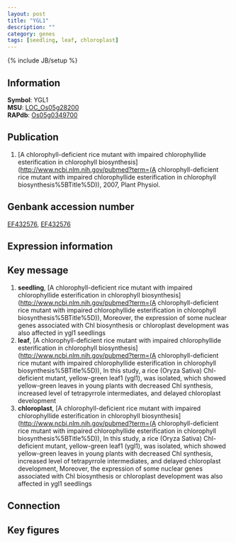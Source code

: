 ```yaml
---
layout: post
title: "YGL1"
description: ""
category: genes
tags: [seedling, leaf, chloroplast]
---
```

{% include JB/setup %}

## Information
__Symbol__: YGL1  
__MSU__: [LOC_Os05g28200](http://rice.plantbiology.msu.edu/cgi-bin/ORF_infopage.cgi?orf=LOC_Os05g28200)  
__RAPdb__: [Os05g0349700](http://rapdb.dna.affrc.go.jp/viewer/gbrowse_details/irgsp1?name=Os05g0349700)  

## Publication
1. [A chlorophyll-deficient rice mutant with impaired chlorophyllide esterification in chlorophyll biosynthesis](http://www.ncbi.nlm.nih.gov/pubmed?term=(A chlorophyll-deficient rice mutant with impaired chlorophyllide esterification in chlorophyll biosynthesis%5BTitle%5D)), 2007, Plant Physiol.

## Genbank accession number
[EF432576](http://www.ncbi.nlm.nih.gov/nuccore/EF432576), [EF432576](http://www.ncbi.nlm.nih.gov/nuccore/EF432576)

## Expression information

## Key message
1. __seedling__, [A chlorophyll-deficient rice mutant with impaired chlorophyllide esterification in chlorophyll biosynthesis](http://www.ncbi.nlm.nih.gov/pubmed?term=(A chlorophyll-deficient rice mutant with impaired chlorophyllide esterification in chlorophyll biosynthesis%5BTitle%5D)),  Moreover, the expression of some nuclear genes associated with Chl biosynthesis or chloroplast development was also affected in ygl1 seedlings
2. __leaf__, [A chlorophyll-deficient rice mutant with impaired chlorophyllide esterification in chlorophyll biosynthesis](http://www.ncbi.nlm.nih.gov/pubmed?term=(A chlorophyll-deficient rice mutant with impaired chlorophyllide esterification in chlorophyll biosynthesis%5BTitle%5D)),  In this study, a rice (Oryza Sativa) Chl-deficient mutant, yellow-green leaf1 (ygl1), was isolated, which showed yellow-green leaves in young plants with decreased Chl synthesis, increased level of tetrapyrrole intermediates, and delayed chloroplast development
3. __chloroplast__, [A chlorophyll-deficient rice mutant with impaired chlorophyllide esterification in chlorophyll biosynthesis](http://www.ncbi.nlm.nih.gov/pubmed?term=(A chlorophyll-deficient rice mutant with impaired chlorophyllide esterification in chlorophyll biosynthesis%5BTitle%5D)),  In this study, a rice (Oryza Sativa) Chl-deficient mutant, yellow-green leaf1 (ygl1), was isolated, which showed yellow-green leaves in young plants with decreased Chl synthesis, increased level of tetrapyrrole intermediates, and delayed chloroplast development, Moreover, the expression of some nuclear genes associated with Chl biosynthesis or chloroplast development was also affected in ygl1 seedlings

## Connection

## Key figures


